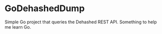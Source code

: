 # GoDehashedDump
Simple Go project that queries the Dehashed REST API. Something to help me learn Go.
